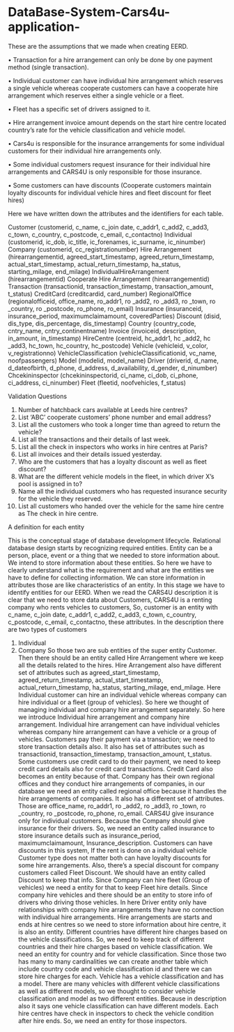 # DataBase-System-Cars4u-application-
These are the assumptions that we made when creating  EERD.

• Transaction for a hire arrangement can only be done by one payment method (single 
transaction).

• Individual customer can have individual hire arrangement which reserves a single 
vehicle whereas cooperate customers can have a cooperate hire arrangement which 
reserves either a single vehicle or a fleet.

• Fleet has a specific set of drivers assigned to it.

• Hire arrangement invoice amount depends on the start hire centre located country’s 
rate for the vehicle classification and vehicle model.

• Cars4u is responsible for the insurance arrangements for some individual customers
for their individual hire arrangements only.

• Some individual customers request insurance for their individual hire arrangements 
and CARS4U is only responsible for those insurance.

• Some customers can have discounts (Cooperate customers maintain loyalty discounts 
for individual vehicle hires and fleet discount for fleet hires)

Here we have written down the attributes and the identifiers for each table.

Customer (customerid, c_name, c_join date, c_addr1, c_add2, c_add3, c_town, c_country, 
c_postcode, c_email, c_contactno)
Individual (customerid, ic_dob, ic_title, ic_forenames, ic_surname, ic_ninumber)
Company (customerid, cc_registrationumber)
Hire Arrangement (hirearrangementid, agreed_start_timestamp, agreed_return_timestamp,
actual_start_timestamp, actual_return_timestamp, ha_status, starting_milage, end_milage)
IndividualHireArrangement (hirearrangementid)
Cooperate Hire Arrangement (hirearrangementid)
Transaction (transactionid, transaction_timestamp, transaction_amount, t_status)
CreditCard (creditcardid, card_number)
RegionalOffice (regionalofficeid, office_name, ro_addr1, ro _add2, ro _add3, ro _town, ro 
_country, ro _postcode, ro_phone, ro_email)
Insurance (insuranceid, insurance_period, maximumclaimamount, coveredParties)
Discount (disid, dis_type, dis_percentage, dis_timestamp)
Country (country_code, cntry_name, cntry_continentname)
Invoice (invoiceid, description, in_amount, in_timestamp)
HireCentre (centreid, hc_addr1, hc _add2, hc _add3, hc_town, hc_country, hc_postcode)
Vehicle (vehicleid, v_color, v_registrationno)
VehicleClassification (vehicleClassificationid, vc_name, noofpassengers)
Model (modelid, model_name)
Driver (driverid, d_name, d_dateofbirth, d_phone, d_address, d_availability, d_gender, 
d_ninumber)
Chcekininspector (chcekininspectorid, ci_name, ci_dob, ci_phone, ci_address, ci_ninumber)
Fleet (fleetid, noofvehicles, f_status)


Validation Questions

1. Number of hatchback cars available at Leeds hire centres?
2. List ‘ABC’ cooperate customers’ phone number and email address?
3. List all the customers who took a longer time than agreed to return the vehicle?
4. List all the transactions and their details of last week.
5. List all the check in inspectors who works in hire centres at Paris?
6. List all invoices and their details issued yesterday.
7. Who are the customers that has a loyalty discount as well as fleet discount?
8. What are the different vehicle models in the fleet, in which driver X’s pool is assigned in 
to?
9. Name all the individual customers who has requested insurance security for the vehicle 
they reserved.
10. List all customers who handed over the vehicle for the same hire centre as 
The check in hire centre.

A definition for each entity

This is the conceptual stage of database development lifecycle. Relational database design 
starts by recognizing required entities. Entity can be a person, place, event or a thing that we 
needed to store information about. We intend to store information about these entities. So 
here we have to clearly understand what is the requirement and what are the entities we 
have to define for collecting information. We can store information in attributes those are 
like characteristics of an entity. In this stage we have to identify entities for our EERD.
When we read the CARS4U description it is clear that we need to store data about Customers, 
CARS4U is a renting company who rents vehicles to customers, So, customer is an entity with 
c_name, c_join date, c_addr1, c_add2, c_add3, c_town, c_country, c_postcode, c_email, 
c_contactno, these attributes. In the description there are two types of customers 
1. Individual
2. Company
So those two are sub entities of the super entity Customer.
Then there should be an entity called Hire Arrangement where we keep all the details related 
to the hires. Hire Arrangement also have different set of attributes such as 
agreed_start_timestamp, agreed_return_timestamp, actual_start_timestamp, 
actual_return_timestamp, ha_status, starting_milage, end_milage. Here Individual customer 
can hire an individual vehicle whereas company can hire individual or a fleet (group of 
vehicles). So here we thought of managing individual and company hire arrangement 
separately. So here we introduce Individual hire arrangement and company hire 
arrangement. Individual hire arrangement can have individual vehicles whereas company hire 
arrangement can have a vehicle or a group of vehicles.
Customers pay their payment via a transaction; we need to store transaction details also. It 
also has set of attributes such as transactionid, transaction_timestamp, transaction_amount, 
t_status. Some customers use credit card to do their payment, we need to keep credit card 
details also for credit card transactions. Credit Card also becomes an entity because of that.
Company has their own regional offices and they conduct hire arrangements of companies, 
in our database we need an entity called regional office because it handles the hire 
arrangements of companies. It also has a different set of attributes. Those are office_name, 
ro_addr1, ro _add2, ro _add3, ro _town, ro _country, ro _postcode, ro_phone, ro_email.
CARS4U give insurance only for individual customers. Because the Company should give 
insurance for their drivers. So, we need an entity called insurance to store insurance details 
such as insurance_period, maximumclaimamount, Insurance_description.
Customers can have discounts in this system, If the rent is done on a individual vehicle 
Customer type does not matter both can have loyalty discounts for some hire arrangements. 
Also, there’s a special discount for company customers called Fleet Discount. We should have 
an entity called Discount to keep that info.
Since Company can hire fleet (Group of vehicles) we need a entity for that to keep Fleet hire 
details.
Since company hire vehicles and there should be an entity to store info of drivers who driving 
those vehicles. In here Driver entity only have relationships with company hire arrangements 
they have no connection with individual hire arrangements.
Hire arrangements are starts and ends at hire centres so we need to store information about 
hire centre, it is also an entity.
Different countries have different hire charges based on the vehicle classifications. So, we 
need to keep track of different countries and their hire charges based on vehicle classification. 
We need an entity for country and for vehicle classification. Since those two has many to 
many cardinalities we can create another table which include country code and vehicle 
classification id and there we can store hire charges for each.
Vehicle has a vehicle classification and has a model. There are many vehicles with different 
vehicle classifications as well as different models, so we thought to consider vehicle 
classification and model as two different entities. Because in description also it says one 
vehicle classification can have different models.
Each hire centres have check in inspectors to check the vehicle condition after hire ends. So, 
we need an entity for those inspectors.
